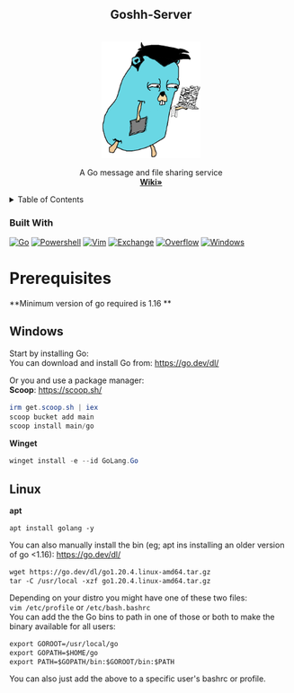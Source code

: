 <a name="readme-top"></a>
<h2 align="center">Goshh-Server</h3>

<!-- LOGO -->
<br />
<div align="center">
  <a href="Placeholder">
    <img src="https://github.com/5ur/Goshh/blob/main/logos/server_logo.png" alt="Logo" width="35%" height="35%">
  </a>

<p align="center">
  A Go message and file sharing service
  <br />
  <a href="Placeholder"><strong>Wiki»</strong></a>
</div>


<!-- TOC -->
<details>
  <summary>Table of Contents</summary>
  <ol>
    <li><a href="#prerequisites">Prerequisites</a></li>
    <li><a href="#Installation">Installation</a></li>
    <li><a href="#usage">Usage</a></li>
    <li><a href="#examples">Examples</a></li>
  </ol>
</details>

### Built With
[![Go][Go]][Go-url] [![Powershell][Powershell]][Powershell-url] [![Vim][Vim]][Vim-url] [![Exchange][StackExchange]][StackExchange-url] [![Overflow][StackOverflow]][StackOverflow-url] [![Windows][Windows]][Windows-url]

# Prerequisites
**Minimum version of go required is 1.16  **
## Windows
Start by installing Go:  
You can download and install Go from: https://go.dev/dl/

Or you and use a package manager:  
**Scoop**: https://scoop.sh/
```Powershell
irm get.scoop.sh | iex
scoop bucket add main
scoop install main/go
```
**Winget**
```Powershell
winget install -e --id GoLang.Go
```

## Linux
**apt**
```Shell
apt install golang -y
```

You can also manually install the bin (eg; apt ins installing an older version of go <1.16): https://go.dev/dl/  

```Shell
wget https://go.dev/dl/go1.20.4.linux-amd64.tar.gz
tar -C /usr/local -xzf go1.20.4.linux-amd64.tar.gz

```

Depending on your distro you might have one of these two files:  
`vim /etc/profile` or `/etc/bash.bashrc`  
You can add the the Go bins to path in one of those or both to make the binary available for all users:  
```Shell
export GOROOT=/usr/local/go
export GOPATH=$HOME/go
export PATH=$GOPATH/bin:$GOROOT/bin:$PATH
```
You can also just add the above to a specific user's bashrc or profile.  







<!-- MARKDOWN LINKS & IMAGES -->
[product-screenshot]: logo/logo.png
[Go]: https://img.shields.io/badge/Go-00ADD8?style=for-the-badge&logo=go&logoColor=white
[Go-url]: https://go.dev/doc/

[Powershell]: https://img.shields.io/badge/powershell-5391FE?style=for-the-badge&logo=powershell&logoColor=white
[Powershell-url]: https://github.com/PowerShell/PowerShell

[Vim]: https://img.shields.io/badge/NeoVim-%2357A143.svg?&style=for-the-badge&logo=neovim&logoColor=white
[Vim-url]: https://github.com/AstroNvim/AstroNvim

[StackExchange]: https://img.shields.io/badge/StackExchange-%23ffffff.svg?&style=for-the-badge&logo=StackExchange&logoColor=white
[StackExchange-url]: https://stackexchange.com/

[StackOverflow]: https://img.shields.io/badge/Stack_Overflow-FE7A16?style=for-the-badge&logo=stack-overflow&logoColor=white
[StackOverflow-url]: https://stackoverflow.com/

[Windows]: https://img.shields.io/badge/Windows-0078D6?style=for-the-badge&logo=windows&logoColor=white
[Windows-url]: https://www.microsoft.com/en-us/windows?r=1

[linkedin-shield]: https://img.shields.io/badge/-LinkedIn-black.svg?style=for-the-badge&logo=linkedin&colorB=555
[linkedin-url]: https://linkedin.com/in/othneildrew
